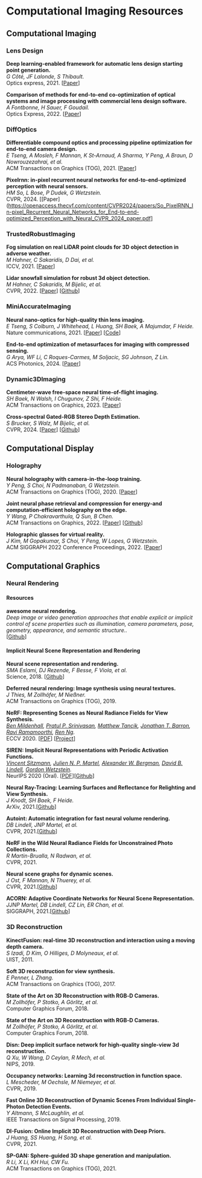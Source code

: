 # Computational Imaging Resources

## Computational Imaging

### Lens Design

**Deep learning-enabled framework for automatic lens design starting point generation.**<br>
*G Côté, JF Lalonde, S Thibault.*<br>
Optics express, 2021.
[[Paper](https://opg.optica.org/oe/viewmedia.cfm?uri=oe-29-3-3841&html=true)]

**Comparison of methods for end-to-end co-optimization of optical systems and image processing with commercial lens design software.**<br>
*A Fontbonne, H Sauer, F Goudail.*<br>
Optics Express, 2022.
[[Paper](https://opg.optica.org/viewmedia.cfm?uri=oe-30-8-13556&seq=0&html=true)]

### DiffOptics

**Differentiable compound optics and processing pipeline optimization for end-to-end camera design.**<br>
*E Tseng, A Mosleh, F Mannan, K St-Arnaud, A Sharma, Y Peng, A Braun, D Nowrouzezahrai, et al.*<br>
ACM Transactions on Graphics (TOG), 2021.
[[Paper](https://dl.acm.org/doi/abs/10.1145/3446791)]

**Pixelrnn: in-pixel recurrent neural networks for end-to-end-optimized perception with neural sensors.**<br>
*HM So, L Bose, P Dudek, G Wetzstein.*<br>
CVPR, 2024.
[[Paper](https://openaccess.thecvf.com/content/CVPR2024/papers/So_PixelRNN_In-pixel_Recurrent_Neural_Networks_for_End-to-end-optimized_Perception_with_Neural_CVPR_2024_paper.pdf]

### TrustedRobustImaging

**Fog simulation on real LiDAR point clouds for 3D object detection in adverse weather.**<br>
*M Hahner, C Sakaridis, D Dai, et al.*<br>
ICCV, 2021.
[[Paper](https://openaccess.thecvf.com/content/ICCV2021/papers/Hahner_Fog_Simulation_on_Real_LiDAR_Point_Clouds_for_3D_Object_ICCV_2021_paper.pdf)]

**Lidar snowfall simulation for robust 3d object detection.**<br>
*M Hahner, C Sakaridis, M Bijelic, et al.*<br>
CVPR, 2022.
[[Paper](https://openaccess.thecvf.com/content/CVPR2022/papers/Hahner_LiDAR_Snowfall_Simulation_for_Robust_3D_Object_Detection_CVPR_2022_paper.pdf)]
[[Github](https://github.com/SysCV/LiDAR_snow_sim)]

### MiniAccurateImaging

**Neural nano-optics for high-quality thin lens imaging.**<br>
*E Tseng, S Colburn, J Whitehead, L Huang, SH Baek, A Majumdar, F Heide.*<br>
Nature communications, 2021.
[[Paper](https://www.nature.com/articles/s41467-021-26443-0)]
[[Code](https://doi.org/10.5281/zenodo.5637678)]

**End-to-end optimization of metasurfaces for imaging with compressed sensing.**<br>
*G Arya, WF Li, C Roques-Carmes, M Soljacic, SG Johnson, Z Lin.*<br>
ACS Photonics, 2024.
[[Paper](https://arxiv.org/pdf/2201.12348)]

### Dynamic3DImaging

**Centimeter-wave free-space neural time-of-flight imaging.**<br>
*SH Baek, N Walsh, I Chugunov, Z Shi, F Heide.*<br>
ACM Transactions on Graphics, 2023.
[[Paper](https://dl.acm.org/doi/pdf/10.1145/3522671)]

**Cross-spectral Gated-RGB Stereo Depth Estimation.**<br>
*S Brucker, S Walz, M Bijelic, et al.*<br>
CVPR, 2024.
[[Paper](https://openaccess.thecvf.com/content/CVPR2024/papers/Brucker_Cross-spectral_Gated-RGB_Stereo_Depth_Estimation_CVPR_2024_paper.pdf)]
[[Github](https://light.princeton.edu/publication/gatedrccbstereo/)]

## Computational Display

### Holography

**Neural holography with camera-in-the-loop training.**<br>
*Y Peng, S Choi, N Padmanaban, G Wetzstein.*<br>
ACM Transactions on Graphics (TOG), 2020.
[[Paper](https://drive.google.com/file/u/0/d/1Y_gUeAAolN35I3cG7T-QRXTvXAlw5Let/view?pli=1)]

**Joint neural phase retrieval and compression for energy-and computation-efficient holography on the edge.**<br>
*Y Wang, P Chakravarthula, Q Sun, B Chen.*<br>
ACM Transactions on Graphics, 2022.
[[Paper](https://par.nsf.gov/servlets/purl/10465404)]
[[Github](https://github.com/HoloCompress/DPRC)]

**Holographic glasses for virtual reality.**<br>
*J Kim, M Gopakumar, S Choi, Y Peng, W Lopes, G Wetzstein.*<br>
ACM SIGGRAPH 2022 Conference Proceedings, 2022.
[[Paper](https://dl.acm.org/doi/pdf/10.1145/3528233.3530739)]

## Computational Graphics

### Neural Rendering

#### Resources

**awesome neural rendering.**<br>
*Deep image or video generation approaches that enable explicit or implicit control of scene properties such as illumination, camera parameters, pose, geometry, appearance, and semantic structure..*<br>
[[Github](https://github.com/weihaox/awesome-neural-rendering)]
 
#### Implicit Neural Scene Representation and Rendering

**Neural scene representation and rendering.**<br>
*SMA Eslami, DJ Rezende, F Besse, F Viola, et al.*<br>
Science, 2018.
[[Github](https://github.com/deepmind/gqn-datasets.)]

**Deferred neural rendering: Image synthesis using neural textures.**<br>
*J Thies, M Zollhöfer, M Nießner.*<br>
ACM Transactions on Graphics (TOG), 2019.

**NeRF: Representing Scenes as Neural Radiance Fields for View Synthesis.**<br>
*[Ben Mildenhall](http://people.eecs.berkeley.edu/~bmild/), [Pratul P. Srinivasan](https://people.eecs.berkeley.edu/~pratul/), [Matthew Tancik](http://www.matthewtancik.com/), [Jonathan T. Barron](https://jonbarron.info/), [Ravi Ramamoorthi](http://cseweb.ucsd.edu/~ravir/), [Ren Ng](https://www2.eecs.berkeley.edu/Faculty/Homepages/yirenng.html).*<br>
ECCV 2020. [[PDF](https://arxiv.org/abs/2003.08934)] [[Project](http://tancik.com/nerf)]

**SIREN: Implicit Neural Representations with Periodic Activation Functions.**<br>
*[Vincent Sitzmann](https://vsitzmann.github.io/), [Julien N. P. Martel](http://www.jmartel.net/), [Alexander W. Bergman](http://alexanderbergman7.github.io/), [David B. Lindell](http://www.davidlindell.com/), [Gordon Wetzstein](https://stanford.edu/~gordonwz/).*<br>
NeurIPS 2020 (Oral). [[PDF](https://arxiv.org/abs/2006.09661)][[Github](http://vsitzmann.github.io/siren/)]

**Neural Ray-Tracing: Learning Surfaces and Reflectance for Relighting and View Synthesis.**<br>
*J Knodt, SH Baek, F Heide.*<br>
ArXiv, 2021.[[Github](https://github.com/princeton-computational-imaging/neural_raytracing)]

**Autoint: Automatic integration for fast neural volume rendering.**<br>
*DB Lindell, JNP Martel, et al.*<br>
CVPR, 2021.[[Github](https://github.com/princeton-computational-imaging/neural-scene-graphs)]

**NeRF in the Wild Neural Radiance Fields for Unconstrained Photo Collections.**<br>
*R Martin-Brualla, N Radwan, et al.*<br>
CVPR, 2021.

**Neural scene graphs for dynamic scenes.**<br>
*J Ost, F Mannan, N Thuerey, et al.*<br>
CVPR, 2021.[[Github](https://github.com/princeton-computational-imaging/neural-scene-graphs)]

**ACORN: Adaptive Coordinate Networks for Neural Scene Representation.**<br>
*JJNP Martel, DB Lindell, CZ Lin, ER Chan, et al.*<br>
SIGGRAPH, 2021.[[Github](https://github.com/computational-imaging/ACORN)]

### 3D Reconstruction

**KinectFusion: real-time 3D reconstruction and interaction using a moving depth camera.**<br>
*S Izadi, D Kim, O Hilliges, D Molyneaux, et al.*<br>
UIST, 2011.

**Soft 3D reconstruction for view synthesis.**<br>
*E Penner, L Zhang.*<br>
ACM Transactions on Graphics (TOG), 2017.

**State of the Art on 3D Reconstruction with RGB‐D Cameras.**<br>
*M Zollhöfer, P Stotko, A Görlitz, et al.*<br>
Computer Graphics Forum, 2018.

**State of the Art on 3D Reconstruction with RGB‐D Cameras.**<br>
*M Zollhöfer, P Stotko, A Görlitz, et al.*<br>
Computer Graphics Forum, 2018.

**Disn: Deep implicit surface network for high-quality single-view 3d reconstruction.**<br>
*Q Xu, W Wang, D Ceylan, R Mech, et al.*<br>
NIPS, 2019.

**Occupancy networks: Learning 3d reconstruction in function space.**<br>
*L Mescheder, M Oechsle, M Niemeyer, et al.*<br>
CVPR, 2019.

**Fast Online 3D Reconstruction of Dynamic Scenes From Individual Single-Photon Detection Events.**<br>
*Y Altmann, S McLaughlin, et al.*<br>
IEEE Transactions on Signal Processing, 2019.

**DI-Fusion: Online Implicit 3D Reconstruction with Deep Priors.**<br>
*J Huang, SS Huang, H Song, et al.*<br>
CVPR, 2021.

**SP-GAN: Sphere-guided 3D shape generation and manipulation.**<br>
*R Li, X Li, KH Hui, CW Fu.*<br>
ACM Transactions on Graphics (TOG), 2021.
